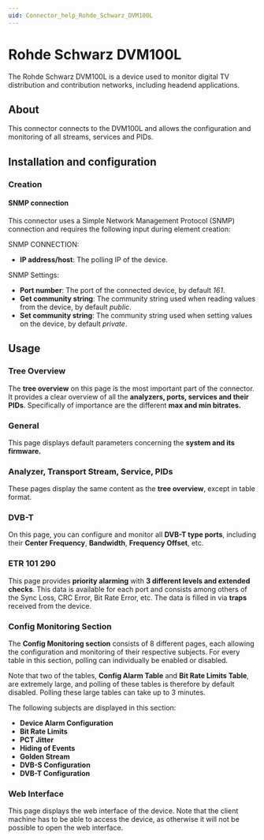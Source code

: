 ```yaml
---
uid: Connector_help_Rohde_Schwarz_DVM100L
---
```


# Rohde Schwarz DVM100L

The Rohde Schwarz DVM100L is a device used to monitor digital TV distribution and contribution networks, including headend applications.

## About

This connector connects to the DVM100L and allows the configuration and monitoring of all streams, services and PIDs.

## Installation and configuration

### Creation

#### SNMP connection

This connector uses a Simple Network Management Protocol (SNMP) connection and requires the following input during element creation:

SNMP CONNECTION:

- **IP address/host**: The polling IP of the device.

SNMP Settings:

- **Port number**: The port of the connected device, by default *161*.
- **Get community string**: The community string used when reading values from the device, by default *public*.
- **Set community string**: The community string used when setting values on the device, by default *private*.

## Usage

### Tree Overview

The **tree overview** on this page is the most important part of the connector. It provides a clear overview of all the **analyzers, ports, services and their PIDs**. Specifically of importance are the different **max and min bitrates.**

### General

This page displays default parameters concerning the **system and its firmware.**

### Analyzer, Transport Stream, Service, PIDs

These pages display the same content as the **tree overview**, except in table format.

### DVB-T

On this page, you can configure and monitor all **DVB-T type ports**, including their **Center Frequency**, **Bandwidth**, **Frequency Offset**, etc.

### ETR 101 290

This page provides **priority alarming** with **3 different levels and extended checks**. This data is available for each port and consists among others of the Sync Loss, CRC Error, Bit Rate Error, etc. The data is filled in via **traps** received from the device.

### Config Monitoring Section

The **Config Monitoring section** consists of 8 different pages, each allowing the configuration and monitoring of their respective subjects. For every table in this section, polling can individually be enabled or disabled.

Note that two of the tables, **Config Alarm Table** and **Bit Rate Limits Table**, are extremely large, and polling of these tables is therefore by default disabled. Polling these large tables can take up to 3 minutes.

The following subjects are displayed in this section:

- **Device Alarm Configuration**
- **Bit Rate Limits**
- **PCT Jitter**
- **Hiding of Events**
- **Golden Stream**
- **DVB-S Configuration**
- **DVB-T Configuration**

### Web Interface

This page displays the web interface of the device. Note that the client machine has to be able to access the device, as otherwise it will not be possible to open the web interface.
